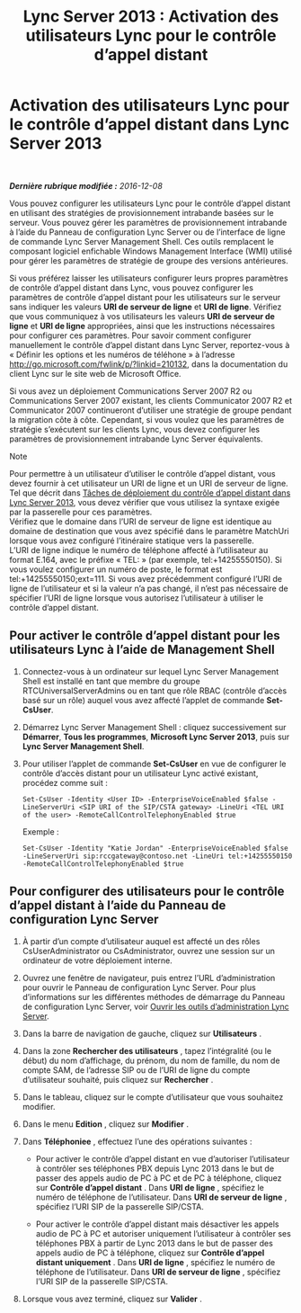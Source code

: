 ﻿---
title: 'Lync Server 2013 : Activation des utilisateurs Lync pour le contrôle d’appel distant'
TOCTitle: Activation des utilisateurs Lync pour le contrôle d’appel distant
ms:assetid: f39bc10d-034c-4875-a0b8-554e1109e7e6
ms:mtpsurl: https://technet.microsoft.com/fr-fr/library/Gg615048(v=OCS.15)
ms:contentKeyID: 49299317
ms.date: 12/10/2016
mtps_version: v=OCS.15
ms.translationtype: HT
---

# Activation des utilisateurs Lync pour le contrôle d’appel distant dans Lync Server 2013

 

_**Dernière rubrique modifiée :** 2016-12-08_

Vous pouvez configurer les utilisateurs Lync pour le contrôle d’appel distant en utilisant des stratégies de provisionnement intrabande basées sur le serveur. Vous pouvez gérer les paramètres de provisionnement intrabande à l’aide du Panneau de configuration Lync Server ou de l’interface de ligne de commande Lync Server Management Shell. Ces outils remplacent le composant logiciel enfichable Windows Management Interface (WMI) utilisé pour gérer les paramètres de stratégie de groupe des versions antérieures.

Si vous préférez laisser les utilisateurs configurer leurs propres paramètres de contrôle d’appel distant dans Lync, vous pouvez configurer les paramètres de contrôle d’appel distant pour les utilisateurs sur le serveur sans indiquer les valeurs **URI de serveur de ligne** et **URI de ligne**. Vérifiez que vous communiquez à vos utilisateurs les valeurs **URI de serveur de ligne** et **URI de ligne** appropriées, ainsi que les instructions nécessaires pour configurer ces paramètres. Pour savoir comment configurer manuellement le contrôle d’appel distant dans Lync Server, reportez-vous à « Définir les options et les numéros de téléhone » à l’adresse <http://go.microsoft.com/fwlink/p/?linkid=210132>, dans la documentation du client Lync sur le site web de Microsoft Office.

Si vous avez un déploiement Communications Server 2007 R2 ou Communications Server 2007 existant, les clients Communicator 2007 R2 et Communicator 2007 continueront d’utiliser une stratégie de groupe pendant la migration côte à côte. Cependant, si vous voulez que les paramètres de stratégie s’exécutent sur les clients Lync, vous devez configurer les paramètres de provisionnement intrabande Lync Server équivalents.

> [!note]  
> Pour permettre à un utilisateur d’utiliser le contrôle d’appel distant, vous devez fournir à cet utilisateur un URI de ligne et un URI de serveur de ligne. Tel que décrit dans <a href="lync-server-2013-deployment-tasks-for-remote-call-control.md">Tâches de déploiement du contrôle d’appel distant dans Lync Server 2013</a>, vous devez vérifier que vous utilisez la syntaxe exigée par la passerelle pour ces paramètres.<br />
Vérifiez que le domaine dans l’URI de serveur de ligne est identique au domaine de destination que vous avez spécifié dans le paramètre MatchUri lorsque vous avez configuré l’itinéraire statique vers la passerelle.<br />
L’URI de ligne indique le numéro de téléphone affecté à l’utilisateur au format E.164, avec le préfixe « TEL: » (par exemple, tel:+14255550150). Si vous voulez configurer un numéro de poste, le format est tel:+14255550150;ext=111. Si vous avez précédemment configuré l’URI de ligne de l’utilisateur et si la valeur n’a pas changé, il n’est pas nécessaire de spécifier l’URI de ligne lorsque vous autorisez l’utilisateur à utiliser le contrôle d’appel distant.

## Pour activer le contrôle d’appel distant pour les utilisateurs Lync à l’aide de Management Shell

1.  Connectez-vous à un ordinateur sur lequel Lync Server Management Shell est installé en tant que membre du groupe RTCUniversalServerAdmins ou en tant que rôle RBAC (contrôle d’accès basé sur un rôle) auquel vous avez affecté l’applet de commande **Set-CsUser**.

2.  Démarrez Lync Server Management Shell : cliquez successivement sur **Démarrer**, **Tous les programmes**, **Microsoft Lync Server 2013**, puis sur **Lync Server Management Shell**.

3.  Pour utiliser l’applet de commande **Set-CsUser** en vue de configurer le contrôle d’accès distant pour un utilisateur Lync activé existant, procédez comme suit :
    
        Set-CsUser -Identity <User ID> -EnterpriseVoiceEnabled $false -LineServerUri <SIP URI of the SIP/CSTA gateway> -LineUri <TEL URI of the user> -RemoteCallControlTelephonyEnabled $true
    
    Exemple :
    
        Set-CsUser -Identity "Katie Jordan" -EnterpriseVoiceEnabled $false -LineServerUri sip:rccgateway@contoso.net -LineUri tel:+14255550150 -RemoteCallControlTelephonyEnabled $true

## Pour configurer des utilisateurs pour le contrôle d’appel distant à l’aide du Panneau de configuration Lync Server

1.  À partir d’un compte d’utilisateur auquel est affecté un des rôles CsUserAdministrator ou CsAdministrator, ouvrez une session sur un ordinateur de votre déploiement interne.

2.  Ouvrez une fenêtre de navigateur, puis entrez l’URL d’administration pour ouvrir le Panneau de configuration Lync Server. Pour plus d’informations sur les différentes méthodes de démarrage du Panneau de configuration Lync Server, voir [Ouvrir les outils d’administration Lync Server](lync-server-2013-open-lync-server-administrative-tools.md).

3.  Dans la barre de navigation de gauche, cliquez sur **Utilisateurs** .

4.  Dans la zone **Rechercher des utilisateurs** , tapez l’intégralité (ou le début) du nom d’affichage, du prénom, du nom de famille, du nom de compte SAM, de l’adresse SIP ou de l’URI de ligne du compte d’utilisateur souhaité, puis cliquez sur **Rechercher** .

5.  Dans le tableau, cliquez sur le compte d’utilisateur que vous souhaitez modifier.

6.  Dans le menu **Edition** , cliquez sur **Modifier** .

7.  Dans **Téléphoniee** , effectuez l’une des opérations suivantes :
    
      - Pour activer le contrôle d’appel distant en vue d’autoriser l’utilisateur à contrôler ses téléphones PBX depuis Lync 2013 dans le but de passer des appels audio de PC à PC et de PC à téléphone, cliquez sur **Contrôle d’appel distant** . Dans **URI de ligne** , spécifiez le numéro de téléphone de l’utilisateur. Dans **URI de serveur de ligne** , spécifiez l’URI SIP de la passerelle SIP/CSTA.
    
      - Pour activer le contrôle d’appel distant mais désactiver les appels audio de PC à PC et autoriser uniquement l’utilisateur à contrôler ses téléphones PBX à partir de Lync 2013 dans le but de passer des appels audio de PC à téléphone, cliquez sur **Contrôle d’appel distant uniquement** . Dans **URI de ligne** , spécifiez le numéro de téléphone de l’utilisateur. Dans **URI de serveur de ligne** , spécifiez l’URI SIP de la passerelle SIP/CSTA.

8.  Lorsque vous avez terminé, cliquez sur **Valider** .

